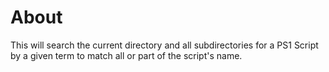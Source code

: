 # About

This will search the current directory and all subdirectories for a PS1 Script by a given term to match all or part of the script's name.